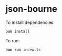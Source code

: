 # json-bourne

To install dependencies:

```bash
bun install
```

To run:

```bash
bun run index.ts
```

